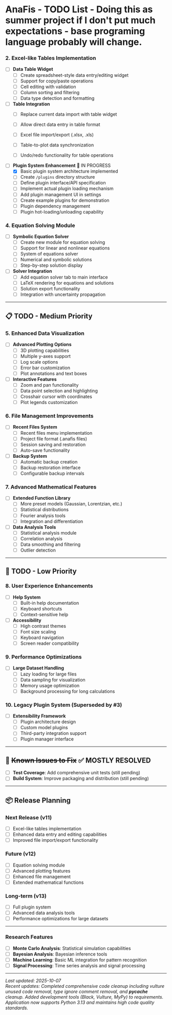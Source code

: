 # AnaFis - TODO List - Doing this as summer project if I don't put much expectations - base programing language probably will change.

### 2. Excel-like Tables Implementation
- [ ] **Data Table Widget**
  - [ ] Create spreadsheet-style data entry/editing widget
  - [ ] Support for copy/paste operations
  - [ ] Cell editing with validation
  - [ ] Column sorting and filtering
  - [ ] Data type detection and formatting
  
- [ ] **Table Integration**
  - [ ] Replace current data import with table widget
  - [ ] Allow direct data entry in table format
  - [ ] Excel file import/export (.xlsx, .xls)
  - [ ] Table-to-plot data synchronization
  - [ ] Undo/redo functionality for table operations

 
- [ ] **Plugin System Enhancement** 🚧 IN PROGRESS
  - [x] Basic plugin system architecture implemented
  - [ ] Create `/plugins` directory structure
  - [ ] Define plugin interface/API specification
  - [ ] Implement actual plugin loading mechanism
  - [ ] Add plugin management UI in settings
  - [ ] Create example plugins for demonstration
  - [ ] Plugin dependency management
  - [ ] Plugin hot-loading/unloading capability

### 4. Equation Solving Module
- [ ] **Symbolic Equation Solver**
  - [ ] Create new module for equation solving
  - [ ] Support for linear and nonlinear equations
  - [ ] System of equations solver
  - [ ] Numerical and symbolic solutions
  - [ ] Step-by-step solution display
  
- [ ] **Solver Integration**
  - [ ] Add equation solver tab to main interface
  - [ ] LaTeX rendering for equations and solutions
  - [ ] Solution export functionality
  - [ ] Integration with uncertainty propagation

---

## 📋 TODO - Medium Priority

### 5. Enhanced Data Visualization
- [ ] **Advanced Plotting Options**
  - [ ] 3D plotting capabilities
  - [ ] Multiple y-axes support
  - [ ] Log scale options
  - [ ] Error bar customization
  - [ ] Plot annotations and text boxes
  
- [ ] **Interactive Features**
  - [ ] Zoom and pan functionality
  - [ ] Data point selection and highlighting
  - [ ] Crosshair cursor with coordinates
  - [ ] Plot legends customization

### 6. File Management Improvements
- [ ] **Recent Files System**
  - [ ] Recent files menu implementation
  - [ ] Project file format (.anafis files)
  - [ ] Session saving and restoration
  - [ ] Auto-save functionality
  
- [ ] **Backup System**
  - [ ] Automatic backup creation
  - [ ] Backup restoration interface
  - [ ] Configurable backup intervals

### 7. Advanced Mathematical Features
- [ ] **Extended Function Library**
  - [ ] More preset models (Gaussian, Lorentzian, etc.)
  - [ ] Statistical distributions
  - [ ] Fourier analysis tools
  - [ ] Integration and differentiation
  
- [ ] **Data Analysis Tools**
  - [ ] Statistical analysis module
  - [ ] Correlation analysis
  - [ ] Data smoothing and filtering
  - [ ] Outlier detection

---

## 🔧 TODO - Low Priority

### 8. User Experience Enhancements
- [ ] **Help System**
  - [ ] Built-in help documentation
  - [ ] Keyboard shortcuts
  - [ ] Context-sensitive help
  
- [ ] **Accessibility**
  - [ ] High contrast themes
  - [ ] Font size scaling
  - [ ] Keyboard navigation
  - [ ] Screen reader compatibility

### 9. Performance Optimizations
- [ ] **Large Dataset Handling**
  - [ ] Lazy loading for large files
  - [ ] Data sampling for visualization
  - [ ] Memory usage optimization
  - [ ] Background processing for long calculations

### 10. Legacy Plugin System (Superseded by #3)
- [ ] **Extensibility Framework**
  - [ ] Plugin architecture design
  - [ ] Custom model plugins
  - [ ] Third-party integration support
  - [ ] Plugin manager interface

---

## 🐛 ~~Known Issues to Fix~~ ✅ MOSTLY RESOLVED

- [ ] **Test Coverage**: Add comprehensive unit tests (still pending)
- [ ] **Build System**: Improve packaging and distribution (still pending)

---

## 📦 Release Planning


### Next Release (v11)
- [ ] Excel-like tables implementation
- [ ] Enhanced data entry and editing capabilities
- [ ] Improved file import/export functionality

### Future (v12)
- [ ] Equation solving module
- [ ] Advanced plotting features
- [ ] Enhanced file management
- [ ] Extended mathematical functions

### Long-term (v13)
- [ ] Full plugin system
- [ ] Advanced data analysis tools
- [ ] Performance optimizations for large datasets

---


### Research Features
- [ ] **Monte Carlo Analysis**: Statistical simulation capabilities
- [ ] **Bayesian Analysis**: Bayesian inference tools
- [ ] **Machine Learning**: Basic ML integration for pattern recognition
- [ ] **Signal Processing**: Time series analysis and signal processing

---

*Last updated: 2025-10-07*  
*Recent updates: Completed comprehensive code cleanup including vulture unused code removal, type ignore comment removal, and __pycache__ cleanup. Added development tools (Black, Vulture, MyPy) to requirements. Application now supports Python 3.13 and maintains high code quality standards.*
